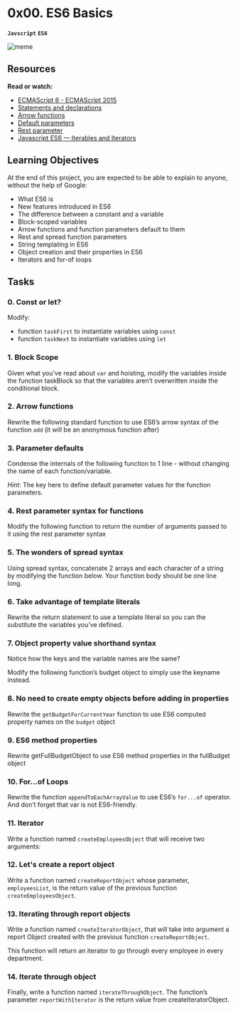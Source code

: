 # 0x00. ES6 Basics
**`Javscript`** **`ES6`**

![meme](./images/meme1.png)

## Resources
**Read or watch:**

- [ECMAScript 6 - ECMAScript 2015](https://intranet.alxswe.com/rltoken/NW1dFLFExQ12_hD8yvkV3A)
- [Statements and declarations](https://intranet.alxswe.com/rltoken/sroRUsUvOZV28V99MHDenw)
- [Arrow functions](https://intranet.alxswe.com/rltoken/N2WLylppCtkkX3YFFtyUHw)
- [Default parameters](https://intranet.alxswe.com/rltoken/kbw9gMO6sdeOKAY23SYVgA)
- [Rest parameter](https://intranet.alxswe.com/rltoken/erZfCvacuGVk9z1CQlJvYQ)
- [Javascript ES6 — Iterables and Iterators](https://intranet.alxswe.com/rltoken/erZfCvacuGVk9z1CQlJvYQ)

## Learning Objectives
At the end of this project, you are expected to be able to explain to anyone, without the help of Google:

- What ES6 is
- New features introduced in ES6
- The difference between a constant and a variable
- Block-scoped variables
- Arrow functions and function parameters default to them
- Rest and spread function parameters
- String templating in ES6
- Object creation and their properties in ES6
- Iterators and for-of loops


## Tasks

### 0. Const or let?

Modify:

- function `taskFirst` to instantiate variables using `const`
- function `taskNext` to instantiate variables using `let`


### 1. Block Scope

Given what you’ve read about `var` and hoisting, modify the variables inside the function taskBlock so that the variables aren’t overwritten inside the conditional block.


### 2. Arrow functions

Rewrite the following standard function to use ES6’s arrow syntax of the function `add` (it will be an anonymous function after)


### 3. Parameter defaults

Condense the internals of the following function to 1 line - without changing the name of each function/variable.

_Hint_: The key here to define default parameter values for the function parameters.


### 4. Rest parameter syntax for functions

Modify the following function to return the number of arguments passed to it using the rest parameter syntax


### 5. The wonders of spread syntax

Using spread syntax, concatenate 2 arrays and each character of a string by modifying the function below. Your function body should be one line long.


### 6. Take advantage of template literals

Rewrite the return statement to use a template literal so you can the substitute the variables you’ve defined.


### 7. Object property value shorthand syntax

Notice how the keys and the variable names are the same?

Modify the following function’s budget object to simply use the keyname instead.


### 8. No need to create empty objects before adding in properties

Rewrite the `getBudgetForCurrentYear` function to use ES6 computed property names on the `budget` object


### 9. ES6 method properties

Rewrite getFullBudgetObject to use ES6 method properties in the fullBudget object


### 10. For...of Loops

Rewrite the function `appendToEachArrayValue` to use ES6’s `for...of` operator. And don’t forget that var is not ES6-friendly.


### 11. Iterator

Write a function named `createEmployeesObject` that will receive two arguments:


### 12. Let's create a report object

Write a function named `createReportObject` whose parameter, `employeesList`, is the return value of the previous function `createEmployeesObject`.


### 13. Iterating through report objects

Write a function named `createIteratorObject`, that will take into argument a report Object created with the previous function `createReportObject`.

This function will return an iterator to go through every employee in every department.


### 14. Iterate through object

Finally, write a function named `iterateThroughObject`. The function’s parameter `reportWithIterator` is the return value from createIteratorObject.
